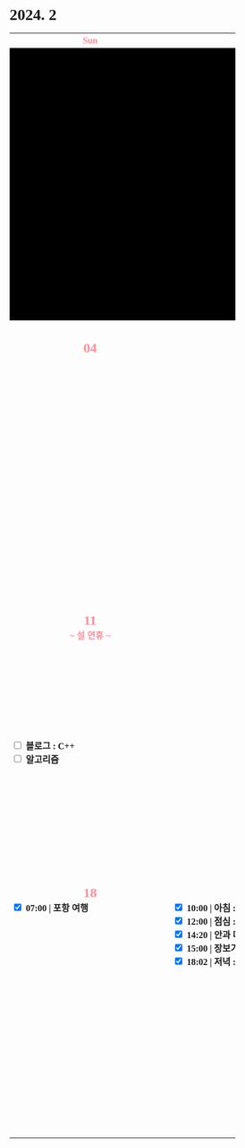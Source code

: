 <h1>2024. 2</h1>

<style>
  @font-face {
  font-family: KyoboHandwriting;
  src: url(assets/fonts/KyoboHandwriting2020pdy.ttf);
  }

  * {
    box-sizing: border-box;
    padding: 0;
    margin: 0;
    font-family: KyoboHandwriting;
    font-weight: bold;
    position: relative;

    /*variable*/
    --color-red: #FF8E99;
  }

  .xxxx-xx-xx {
    background-color: #000000;
  }

  .week {
    width: 18em;
    min-width: 18em;
    max-width: 18em;
    text-align: center;
  }

  .weekend {
    color: var(--color-red);
  }

  .day {
    height: 30em;
    display: flex;
    flex-direction: column;
  }

  .date {
    text-align: center;
  }

  .DONE {
    display: flex;
    justify-items: center;
    gap: 0.5em;
  }

  .TODO {
    display: flex;
    justify-items: center;
    gap: 0.5em;
  }

  .↑ {
    flex-grow: 1;
  }

  .graph {
    position: relative;
    padding-left: 0.5em;
    padding-right: 2em;
    height: 1.6em;
    width: var(--size-w);

    display: flex;
    flex-wrap: wrap;
    justify-content: space-between;
    margin-top: 0.2em;
    border-radius: 0.8em;
    background: var(--color-bg);
    color: var(--color-txt);

    z-index: var(--index);
  }

  .graph-head {
    position: absolute;
    top: 0;
    right: 0;
    height: 1.6em;
    width: var(--size-head);
    border-radius: 0.8em 0.8em 0.8em 0;
    background: var(--color-bg);
  }

  .graph--head {
    position: absolute;
    top: 0;
    right: 0;
    height: 1.6em;
    width: var(--size-head);
    border-radius: 0 0.8em 0.8em 0.8em;
    background: var(--color-bg);
  }

  .graph-tail {
    position: absolute;
    bottom: 0;
    right: 0;
    height: var(--size-tail);
    width: 1.6em;
    border-radius: 0 0 0.8em 0;
    background: var(--color-bg);
  }

  .graph--tail {
    position: absolute;
    top: 0;
    right: 0;
    height: var(--size-tail);
    width: 1.6em;
    border-radius: 0 0.8em 0 0;
    background: var(--color-bg);
  }

  .graph-progress {
    width: 100%;
    text-align: center;
  }
</style>

<table>
  <tr><th class="week weekend"> Sun </th><th class="week"> Mon </th><th class="week"> Tue </th><th class="week"> Wed </th><th class="week"> Thu </th><th class="week"> Fri </th><th class="week weekend"> Sat </th></tr>
  <tr>
    <td class="xxxx-xx-xx" colspan="4">
    <td class="2024-02-01"><div class="day"><h2 class="date">01</h2></td>
    <td class="2024-02-02"><div class="day"><h2 class="date">02</h2></td>
    <td class="2024-02-03"><div class="day"><h2 class="date weekend">03</h2></td>
  </tr>
  <tr>
    <td class="2024-02-04"><div class="day"><h2 class="date weekend">04</h2></td>
    <td class="2024-02-05"><div class="day"><h2 class="date">05</h2></td>
    <td class="2024-02-06"><div class="day"><h2 class="date">06</h2><label class="DONE"><input type="checkbox" checked>[17:20] 유품 공구 정리</label><div class="↑ DONE"></div><label class="TODO"><input type="checkbox" c hecked>블로그 : C++</label><label class="TODO"><input type="checkbox" c hecked>알고리즘</label><div class="↑ TODO"></div></td>
    <td class="2024-02-07"><div class="day"><h2 class="date">07</h2><label class="DONE"><input type="checkbox" checked>10:00 | 밥솥 AS</label><label class="DONE"><input type="checkbox" checked>12:30 | 스타벅스 커피 타임</label><label class="DONE"><input type="checkbox" checked>13:30 | 점심 : 치킨</label><label class="DONE"><input type="checkbox" checked>20:00 | 유희왕 마스터듀얼 25주년</label><div class="↑ DONE"></div><label class="TODO"><input type="checkbox" c hecked>블로그 : C++</label><label class="TODO"><input type="checkbox" c hecked>알고리즘</label><div class="↑ TODO"></div></td>
    <td class="2024-02-08"><div class="day"><h2 class="date">08</h2></td>
    <td class="2024-02-09"><div class="day"><h2 class="date">09</h2><div class="date weekend">~ 설 연휴 ~</div></td>
    <td class="2024-02-10"><div class="day"><h2 class="date weekend">10</h2><div class="date weekend">~ 설 연휴 ~</div><label class="DONE"><input type="checkbox" checked>18:00 | 저녁 : 설날 가족 회식</label><div class="↑ DONE"></div><label class="TODO"><input type="checkbox" c hecked>블로그 : C++</label><label class="TODO"><input type="checkbox" c hecked>알고리즘</label><div class="↑ TODO"></div></td>
  </tr>
  <tr>
    <td class="2024-02-11"><div class="day"><h2 class="date weekend">11</h2><div class="date weekend">~ 설 연휴 ~</div><div class="↑ DONE"></div><label class="TODO"><input type="checkbox" c hecked>블로그 : C++</label><label class="TODO"><input type="checkbox" c hecked>알고리즘</label><div class="↑ TODO"></div></td>
    <td class="2024-02-12"><div class="day"><h2 class="date">12</h2></td>
    <td class="2024-02-13"><div class="day"><h2 class="date">13</h2></td>
    <td class="2024-02-14"><div class="day"><h2 class="date">14</h2></td>
    <td class="2024-02-15"><div class="day"><h2 class="date">15</h2></td>
    <td class="2024-02-16"><div class="day"><h2 class="date">16</h2><label class="DONE"><input type="checkbox" checked>09:30 | 아침 : 모닝커피 & 시리얼</label><label class="DONE"><input type="checkbox" checked>10:00 | 치과 예약</label><label class="DONE"><input type="checkbox" checked>10:39 | 상속세 관련 서류 정리</label><label class="DONE"><input type="checkbox" checked>12:10 | 점심 : 카레</label><label class="DONE"><input type="checkbox" checked>15:16 | 기타 연습</label><div class="↑ DONE"></div><label class="TODO"><input type="checkbox" c hecked>--:-- | 저녁 :</label><label class="TODO"><input type="checkbox" c hecked>--:-- | 알고리즘</label><div class="↑ TODO"></div></td>
    <td class="2024-02-17"><div class="day"><h2 class="date weekend">17</h2><label class="DONE"><input type="checkbox" checked>07:00 | 포항 여행</label><div class="↑ DONE"></div><div class="↑ TODO"></div></td>
  </tr>
  <tr>
    <td class="2024-02-18"><div class="day"><h2 class="date weekend">18</h2>
      <label class="DONE"><input type="checkbox" checked>07:00 | 포항 여행</label>
      <div class="↑ DONE"></div>
      <div class="↑ TODO"></div>
    </td>
    <td class="2024-02-19"><div class="day"><h2 class="date">19</h2>
      <label class="DONE"><input type="checkbox" checked>10:00 | 아침 : 시리얼</label>
      <label class="DONE"><input type="checkbox" checked>12:00 | 점심 : 묵은지등뼈찜</label>
      <label class="DONE"><input type="checkbox" checked>14:20 | 안과 다래끼 치료</label>
      <label class="DONE"><input type="checkbox" checked>15:00 | 장보기</label>
      <label class="DONE"><input type="checkbox" checked>18:02 | 저녁 : 카레</label>
      <div class="↑ DONE"></div>
      <div class="↑ TODO"></div>
    </td>
    <td class="2024-02-20"><div class="day"><h2 class="date">20</h2>
      <label class="DONE"><input type="checkbox" checked>09:30 | 아침 : 시리얼</label>
      <label class="DONE"><input type="checkbox" checked>11:00 | 스케일링</label>
      <label class="DONE"><input type="checkbox" checked>12:00 | 장보기</label>
      <label class="DONE"><input type="checkbox" checked>13:00 | 점심 : 홈플러스 당당치킨</label>
      <label class="DONE"><input type="checkbox" checked>14:30 | 동사무소 행정처리</label>
      <label class="DONE"><input type="checkbox" checked>18:00 | 저녁 : 볶음밥</label>
      <div class="↑ DONE"></div>
      <div class="↑ TODO"></div>
    </td>
    <td class="2024-02-21"><div class="day"><h2 class="date">21</h2>
      <label class="DONE"><input type="checkbox" checked>10:00 | 아침 : 시리얼</label>
      <label class="DONE"><input type="checkbox" checked>11:00 | 눈 마사지</label>
      <label class="DONE"><input type="checkbox" checked>13:00 | 점심 : 백반 & 김치전</label>
      <label class="DONE"><input type="checkbox" checked>16:30 | 기타 연습</label>
      <label class="DONE"><input type="checkbox" checked>18:00 | 저녁 : 볶음밥</label>
      <div class="↑ DONE"></div>
      <div class="↑ TODO"></div>
    </td>
    <td class="2024-02-22"><div class="day"><h2 class="date">22</h2>
      <label class="DONE"><input type="checkbox" checked>08:00 | 아침 : 빵 페스츄리</label>
      <label class="DONE"><input type="checkbox" checked>12:00 | 점심 : 흑미밥 & 양념게장</label>
      <label class="DONE"><input type="checkbox" checked>15:30 | 안과 재상담</label>
      <label class="DONE"><input type="checkbox" checked>16:20 | 눈 마사지</label>
      <label class="DONE"><input type="checkbox" checked>17:30 | 저녁 : 스파게티</label>
      <div class="↑ DONE"></div>
      <div class="↑ TODO"></div>
    </td>
    <td class="xxxx-xx-xx" colspan="x"><div class="day"><h2 class="date weekend">xx</h2>
      <div class="↑ DONE"></div>
      <label class="TODO"><input type="checkbox" c hecked>--:-- | 아침 :</label>
      <label class="TODO"><input type="checkbox" c hecked>--:-- | 점심 :</label>
      <label class="TODO"><input type="checkbox" c hecked>--:-- | 저녁 :</label>
      <div class="↑ TODO"></div>
    </td>
  </tr>
</table>
